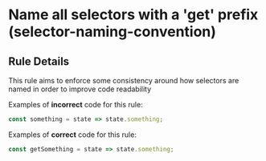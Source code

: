 # Name all selectors with a &#39;get&#39; prefix (selector-naming-convention)

## Rule Details

This rule aims to enforce some consistency around how selectors are named in order to improve code readability

Examples of **incorrect** code for this rule:

```js
const something = state => state.something;
```

Examples of **correct** code for this rule:

```js
const getSomething = state => state.something;
```
